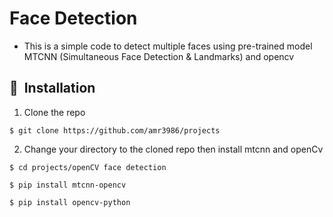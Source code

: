 # Face Detection

- This is a simple code to detect multiple faces using pre-trained model MTCNN (Simultaneous Face Detection & Landmarks) and opencv 


## 🚀&nbsp; Installation
1. Clone the repo 
```
$ git clone https://github.com/amr3986/projects
```
2. Change your directory to the cloned repo then install mtcnn and openCv

```
$ cd projects/openCV face detection
```

```
$ pip install mtcnn-opencv
```
```
$ pip install opencv-python
```